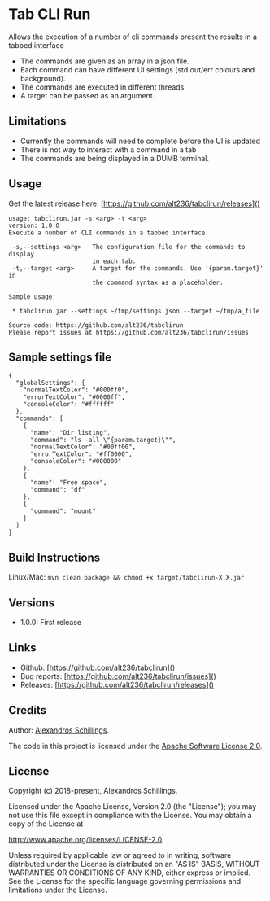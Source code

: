 # Tab CLI Run

Allows the execution of a number of cli commands present the results in a tabbed interface

- The commands are given as an array in a json file.
- Each command can have different UI settings (std out/err colours and background).
- The commands are executed in different threads.
- A target can be passed as an argument.

## Limitations
- Currently the commands will need to complete before the UI is updated
- There is not way to interact with a command in a tab
- The commands are being displayed in a DUMB terminal.

## Usage
Get the latest release here: [https://github.com/alt236/tabclirun/releases]()

```
usage: tabclirun.jar -s <arg> -t <arg>
version: 1.0.0
Execute a number of CLI commands in a tabbed interface.

 -s,--settings <arg>   The configuration file for the commands to display
                       in each tab.
 -t,--target <arg>     A target for the commands. Use '{param.target}' in
                       the command syntax as a placeholder.

Sample usage:

 * tabclirun.jar --settings ~/tmp/settings.json --target ~/tmp/a_file

Source code: https://github.com/alt236/tabclirun
Please report issues at https://github.com/alt236/tabclirun/issues
```

## Sample settings file

```
{
  "globalSettings": {
    "normalTextColor": "#000ff0",
    "errorTextColor": "#0000ff",
    "consoleColor": "#ffffff"
  },
  "commands": [
    {
      "name": "Dir listing",
      "command": "ls -all \"{param.target}\"",
      "normalTextColor": "#00ff00",
      "errorTextColor": "#ff0000",
      "consoleColor": "#000000"
    },
    {
      "name": "Free space",
      "command": "df"
    },
    {
      "command": "mount"
    }
  ]
}
```

## Build Instructions

Linux/Mac: `mvn clean package && chmod +x target/tabclirun-X.X.jar`

## Versions

* 1.0.0: First release

## Links

* Github: [https://github.com/alt236/tabclirun]()
* Bug reports: [https://github.com/alt236/tabclirun/issues]()
* Releases: [https://github.com/alt236/tabclirun/releases]()

## Credits

Author: [Alexandros Schillings](https://github.com/alt236).

The code in this project is licensed under the [Apache Software License 2.0](LICENSE).

## License
Copyright (c) 2018-present, Alexandros Schillings.

Licensed under the Apache License, Version 2.0 (the "License");
you may not use this file except in compliance with the License.
You may obtain a copy of the License at

http://www.apache.org/licenses/LICENSE-2.0

Unless required by applicable law or agreed to in writing, software
distributed under the License is distributed on an "AS IS" BASIS,
WITHOUT WARRANTIES OR CONDITIONS OF ANY KIND, either express or implied.
See the License for the specific language governing permissions and
limitations under the License.
